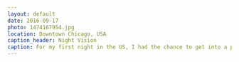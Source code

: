 ```yaml
---
layout: default
date: 2016-09-17
photo: 1474167954.jpg
location: Downtown Chicago, USA
caption_header: Night Vision
caption: For my first night in the US, I had the chance to get into a private car and reach that amazing view point of the city wih my friend Mark.
---
```

